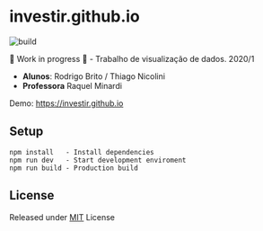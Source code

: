 # investir.github.io

![build](https://github.com/investir/investir.github.io/workflows/build/badge.svg)

:construction: Work in progress :construction: - Trabalho de visualização de dados. 2020/1

- **Alunos**: Rodrigo Brito / Thiago Nicolini
- **Professora** Raquel Minardi

Demo: https://investir.github.io

## Setup

```
npm install   - Install dependencies
npm run dev   - Start development enviroment
npm run build - Production build
```

## License

Released under [MIT](LICENSE) License
